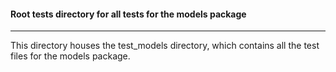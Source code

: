 #### Root tests directory for all tests for the models package
***
This directory houses the test_models directory, which contains all the test files for the models package.